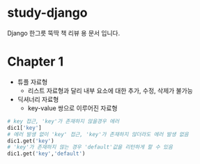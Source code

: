 # study-django
Django 한그릇 뚝딱 책 리뷰 용 문서 입니다.

# Chapter 1
- 튜플 자료형
  - 리스트 자료형과 달리 내부 요소에 대한 추가, 수정, 삭제가 불가능
- 딕셔너리 자료형
  - key-value 쌍으로 이루어진 자료형

```python
# key 접근, 'key'가 존재하지 않을경우 에러
dic1['key'] 
# 에러 발생 없이 'key' 접근, 'key'가 존재하지 않더라도 에러 발생 없음
dic1.get('key')
# 'key'가 존재하지 않는 경우 'default'값을 리턴하게 할 수 있음
dic1.get('key','default')
```
